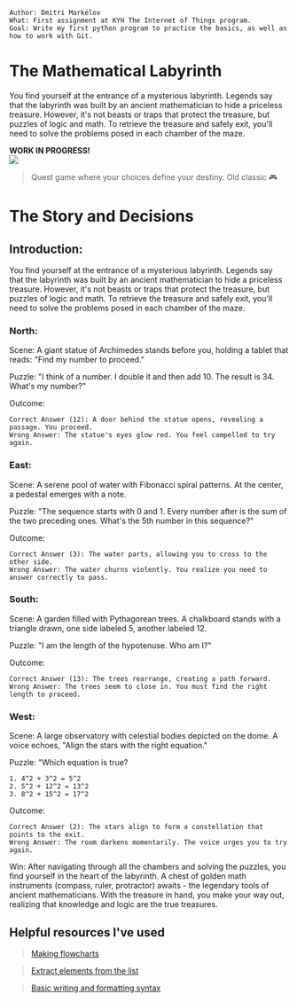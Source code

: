 
    Author: Dmitri Markélov
    What: First assignment at KYH The Internet of Things program.
    Goal: Write my first python program to practice the basics, as well as 
    how to work with Git.


# The Mathematical Labyrinth

You find yourself at the entrance of a mysterious labyrinth.
Legends say that the labyrinth was built by an ancient mathematician to hide a priceless treasure.
However, it's not beasts or traps that protect the treasure, but puzzles of logic and math.
To retrieve the treasure and safely exit, you'll need to solve the problems posed in each chamber of the maze.

**WORK IN PROGRESS!** <br/>  ![](https://geps.dev/progress/75)

> Quest game where your choices define your destiny. Old classic 🎮

# The Story and Decisions
## Introduction:
You find yourself at the entrance of a mysterious labyrinth. Legends say that the labyrinth was built by an ancient mathematician to hide a priceless treasure. However, it's not beasts or traps that protect the treasure, but puzzles of logic and math. To retrieve the treasure and safely exit, you'll need to solve the problems posed in each chamber of the maze.

### North:

Scene: A giant statue of Archimedes stands before you, holding a tablet that reads: "Find my number to proceed."

Puzzle: "I think of a number. I double it and then add 10. The result is 34. What's my number?"

Outcome:

    Correct Answer (12): A door behind the statue opens, revealing a passage. You proceed.
    Wrong Answer: The statue's eyes glow red. You feel compelled to try again.

### East:

Scene: A serene pool of water with Fibonacci spiral patterns. At the center, a pedestal emerges with a note.

Puzzle: "The sequence starts with 0 and 1. Every number after is the sum of the two preceding ones. What's the 5th number in this sequence?"

Outcome:

    Correct Answer (3): The water parts, allowing you to cross to the other side.
    Wrong Answer: The water churns violently. You realize you need to answer correctly to pass.

### South:

Scene: A garden filled with Pythagorean trees. A chalkboard stands with a triangle drawn, one side labeled 5, another labeled 12.

Puzzle: "I am the length of the hypotenuse. Who am I?"

Outcome:

    Correct Answer (13): The trees rearrange, creating a path forward.
    Wrong Answer: The trees seem to close in. You must find the right length to proceed.

### West:

Scene: A large observatory with celestial bodies depicted on the dome. A voice echoes, "Align the stars with the right equation."

Puzzle: "Which equation is true?

    1. 4^2 + 3^2 = 5^2
    2. 5^2 + 12^2 = 13^2
    3. 8^2 + 15^2 = 17^2

Outcome:

    Correct Answer (2): The stars align to form a constellation that points to the exit.
    Wrong Answer: The room darkens momentarily. The voice urges you to try again.

Win:
After navigating through all the chambers and solving the puzzles, you find yourself in the heart of the labyrinth. A chest of golden math instruments (compass, ruler, protractor) awaits - the legendary tools of ancient mathematicians. With the treasure in hand, you make your way out, realizing that knowledge and logic are the true treasures.


## Helpful resources I've used
> [Making flowcharts](https://problemsolvingwithpython.com/08-If-Else-Try-Except/08.06-Flowcharts/)

> [Extract elements from the list](https://www.askpython.com/python/list/extract-elements-python-list)

> [Basic writing and formatting syntax](https://docs.github.com/en/get-started/writing-on-github/getting-started-with-writing-and-formatting-on-github/basic-writing-and-formatting-syntax)

